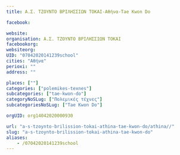 ```yaml
---
title: Α.Σ. ΤΖΟΥΝΤΟ ΒΡΙΛΗΣΣΙΩΝ ΤΟΚΑΙ-Αθήνα-Tae Kwon Do

facebook:

website:
organisation: Α.Σ. ΤΖΟΥΝΤΟ ΒΡΙΛΗΣΣΙΩΝ ΤΟΚΑΙ
facebookorg:
websiteorg:
UID: "07042020141239school"
cities: "Αθήνα"
perioxi: ""
address: ""

places: [""]
categories: ["polemikes-texnes"]
subcategories: ["tae-kwon-do"]
categoryNoSLug: ["Πολεμικές τέχνες"]
subcategoriesNoSLug: ["Tae Kwon Do"]

orgUID: org14042020000930

url: "a-s-tzoynto-brilission-tokai-athina-tae-kwon-do/athina//"
slug: "a-s-tzoynto-brilission-tokai-athina-tae-kwon-do"
aliases:
    - /07042020141239school
---
```





